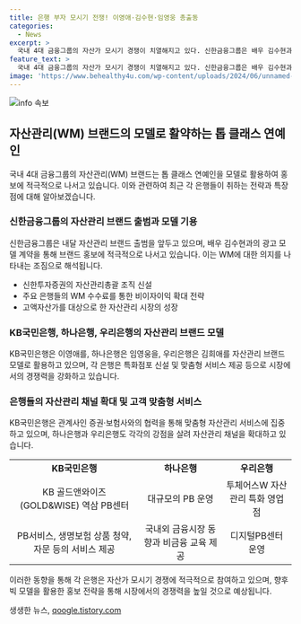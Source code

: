 ```yaml
---
title: 은행 부자 모시기 전쟁! 이영애·김수현·임영웅 총출동
categories:
  - News
excerpt: >
  국내 4대 금융그룹의 자산가 모시기 경쟁이 치열해지고 있다. 신한금융그룹은 배우 김수현과 광고 모델 계약을 체결하며 자산관리 브랜드 출범을 앞두고 있고, 다른 은행들도 각종 전략을 펼치고 있다. 이들은 빅 모델을 활용한 홍보에도 적극적이며, 특화점포 신설 등으로 경쟁력을 높이고 있다. 초고령화 사회 진입을 앞두고 있는 만큼 자산관리 시장의 규모가 계속 커질 것으로 예상되어 관련 사업에 힘을 쏟고 있는 상황이다.
feature_text: >
  국내 4대 금융그룹의 자산가 모시기 경쟁이 치열해지고 있다. 신한금융그룹은 배우 김수현과 광고 모델 계약을 체결하며 자산관리 브랜드 출범을 앞두고 있고, 다른 은행들도 각종 전략을 펼치고 있다. 이들은 빅 모델을 활용한 홍보에도 적극적이며, 특화점포 신설 등으로 경쟁력을 높이고 있다. 초고령화 사회 진입을 앞두고 있는 만큼 자산관리 시장의 규모가 계속 커질 것으로 예상되어 관련 사업에 힘을 쏟고 있는 상황이다.
image: 'https://www.behealthy4u.com/wp-content/uploads/2024/06/unnamed-file.png'
---
```


<p><img src="https://www.behealthy4u.com/wp-content/uploads/2024/06/unnamed-file.png" alt="info 속보" /></p>

<h2 data-ke-size="size26">자산관리(WM) 브랜드의 모델로 활약하는 톱 클래스 연예인</h2>

<p data-ke-size="size16">국내 4대 금융그룹의 자산관리(WM) 브랜드는 톱 클래스 연예인을 모델로 활용하여 홍보에 적극적으로 나서고 있습니다. 이와 관련하여 최근 각 은행들이 취하는 전략과 특장점에 대해 알아보겠습니다.</p>

<h3>신한금융그룹의 자산관리 브랜드 출범과 모델 기용</h3>

<p data-ke-size="size16">신한금융그룹은 내달 자산관리 브랜드 출범을 앞두고 있으며, 배우 김수현과의 광고 모델 계약을 통해 브랜드 홍보에 적극적으로 나서고 있습니다. 이는 WM에 대한 의지를 나타내는 조짐으로 해석됩니다.</p>

<ul>
  <li>신한투자증권의 자산관리총괄 조직 신설</li>
  <li>주요 은행들의 WM 수수료를 통한 비이자이익 확대 전략</li>
  <li>고액자산가를 대상으로 한 자산관리 시장의 성장</li>
</ul>

<h3>KB국민은행, 하나은행, 우리은행의 자산관리 브랜드 모델</h3>

<p data-ke-size="size16">KB국민은행은 이영애를, 하나은행은 임영웅을, 우리은행은 김희애를 자산관리 브랜드 모델로 활용하고 있으며, 각 은행은 특화점포 신설 및 맞춤형 서비스 제공 등으로 시장에서의 경쟁력을 강화하고 있습니다.</p>

<h3>은행들의 자산관리 채널 확대 및 고객 맞춤형 서비스</h3>

<p data-ke-size="size16">KB국민은행은 관계사인 증권·보험사와의 협력을 통해 맞춤형 자산관리 서비스에 집중하고 있으며, 하나은행과 우리은행도 각각의 강점을 살려 자산관리 채널을 확대하고 있습니다.</p>

<table>
  <tr>
    <td style="text-align: center; height: 17px;"><b>KB국민은행</b></td>
    <td style="text-align: center; height: 17px;"><b>하나은행</b></td>
    <td style="text-align: center; height: 17px;"><b>우리은행</b></td>
  </tr>
  <tr>
    <td style="text-align: center; height: 17px;">KB 골드앤와이즈(GOLD&WISE) 역삼 PB센터</td>
    <td style="text-align: center; height: 17px;">대규모의 PB 운영</td>
    <td style="text-align: center; height: 17px;">투체어스W 자산관리 특화 영업점</td>
  </tr>
  <tr>
    <td style="text-align: center; height: 17px;">PB서비스, 생명보험 상품 청약, 자문 등의 서비스 제공</td>
    <td style="text-align: center; height: 17px;">국내외 금융시장 동향과 비금융 교육 제공</td>
    <td style="text-align: center; height: 17px;">디지털PB센터 운영</td>
  </tr>
</table>

<p data-ke-size="size16">이러한 동향을 통해 각 은행은 자산가 모시기 경쟁에 적극적으로 참여하고 있으며, 향후 빅 모델을 활용한 홍보 전략을 통해 시장에서의 경쟁력을 높일 것으로 예상됩니다.</p>
생생한 뉴스, <a href="https://qoogle.tistory.com" rel="dofollow">qoogle.tistory.com</a>


